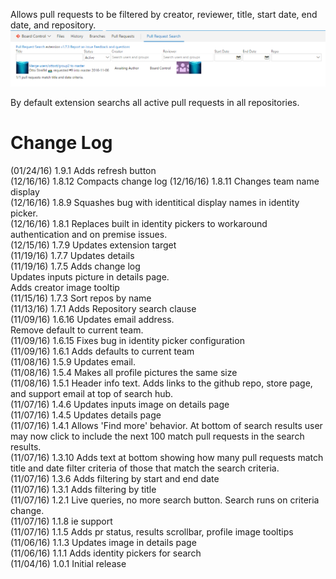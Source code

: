 Allows pull requests to be filtered by creator, reviewer, title, start date, end date, and repository.
![Image of inputs](img/inputs.png)

By default extension searchs all active pull requests in all repositories.

# Change Log
(01/24/16) 1.9.1 Adds refresh button  
(12/16/16) 1.8.12 Compacts change log
(12/16/16) 1.8.11 Changes team name display  
(12/16/16) 1.8.9 Squashes bug with identitical display names in identity picker.  
(12/16/16) 1.8.1 Replaces built in identity pickers to workaround authentication and on premise issues.  
(12/15/16) 1.7.9 Updates extension target  
(11/19/16) 1.7.7 Updates details  
(11/19/16) 1.7.5 Adds change log  
Updates inputs picture in details page.  
Adds creator image tooltip  
(11/15/16) 1.7.3 Sort repos by name  
(11/13/16) 1.7.1 Adds Repository search clause  
(11/09/16) 1.6.16 Updates email address.  
Remove default to current team.  
(11/09/16) 1.6.15 Fixes bug in identity picker configuration  
(11/09/16) 1.6.1 Adds defaults to current team  
(11/08/16) 1.5.9 Updates email.  
(11/08/16) 1.5.4 Makes all profile pictures the same size  
(11/08/16) 1.5.1 Header info text. Adds links to the github repo, store page, and support email at top of search hub.  
(11/07/16) 1.4.6 Updates inputs image on details page  
(11/07/16) 1.4.5 Updates details page  
(11/07/16) 1.4.1 Allows 'Find more' behavior. At bottom of search results user may now click to include the next 100 match pull requests in the search results.  
(11/07/16) 1.3.10 Adds text at bottom showing how many pull requests match title and date filter criteria of those that match the search criteria.  
(11/07/16) 1.3.6 Adds filtering by start and end date  
(11/07/16) 1.3.1 Adds filtering by title  
(11/07/16) 1.2.1 Live queries, no more search button. Search runs on criteria change.  
(11/07/16) 1.1.8 ie support  
(11/07/16) 1.1.5 Adds pr status, results scrollbar, profile image tooltips  
(11/06/16) 1.1.3 Updates image in details page  
(11/06/16) 1.1.1 Adds identity pickers for search  
(11/04/16) 1.0.1 Initial release